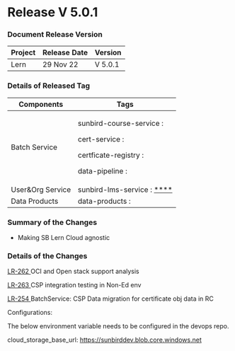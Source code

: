 # Release V 5.0.1

### Document Release Version <a href="#document-release-version" id="document-release-version"></a>

| Project | Release Date | Version |
| ------- | ------------ | ------- |
| Lern    | 29 Nov 22    | V 5.0.1 |

### Details of Released Tag

| Components        | Tags                                                                                                                         |
| ----------------- | ---------------------------------------------------------------------------------------------------------------------------- |
| Batch Service     | <p>sunbird-course-service : </p><p>cert-service : </p><p>certficate-registry : <strong></strong> </p><p>data-pipeline : </p> |
| User\&Org Service | sunbird-lms-service : [ **** ](https://github.com/Sunbird-Lern/sunbird-lms-service/releases/tag/release-5.0.0\_RC1)          |
| Data Products     | data-products :                                                                                                              |

### **Summary of the Changes** <a href="#1.-summary-of-the-changes" id="1.-summary-of-the-changes"></a>

* Making SB Lern Cloud agnostic

### Details of the Changes

[LR-262 ](https://project-sunbird.atlassian.net/browse/LR-262)OCI and Open stack support analysis

[LR-263 ](https://project-sunbird.atlassian.net/browse/LR-263)CSP integration testing in Non-Ed env

[LR-254 ](https://project-sunbird.atlassian.net/browse/LR-254)BatchService: CSP Data migration for certificate obj data in RC



Configurations:

The below environment variable needs to be configured in the devops repo.

cloud\_storage\_base\_url: https://sunbirddev.blob.core.windows.net
